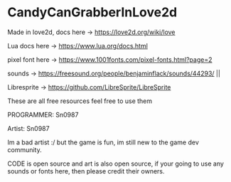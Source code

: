 # CandyCanGrabberInLove2d


Made in love2d, docs here -> https://love2d.org/wiki/love

Lua docs here -> https://www.lua.org/docs.html

pixel font here -> https://www.1001fonts.com/pixel-fonts.html?page=2

sounds -> https://freesound.org/people/benjaminflack/sounds/44293/    ||  

Libresprite -> https://github.com/LibreSprite/LibreSprite


These are all free resources feel free to use them



PROGRAMMER: Sn0987

Artist: Sn0987

Im a bad artist :/ but the game is fun, im still new to the game dev community.


CODE is open source and art is also open source, if your going to use any sounds or fonts here, then please credit their owners.
